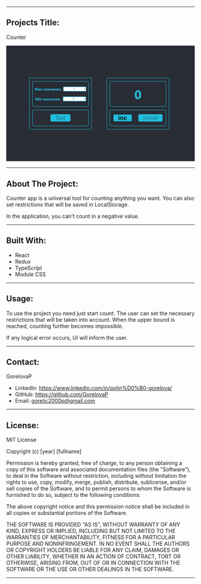 <hr/>

## Projects Title:

Counter

![Counter](src/assets/appearance.png)

<hr/>

## About The Project:

Counter app is a universal tool for counting anything you want. You can also set restrictions that will be saved in LocalStorage.

In the application, you can't count in a negative value. 

<hr/>

## Built With:

- React
- Redux
- TypeScript
- Module CSS

<hr/>

## Usage:

To use the project you need just start count. The user can set the necessary restrictions that will be taken into account. When the upper bound is reached, counting further becomes impossible.

If any logical error occurs, UI will inform the user.

<hr/>

## Contact:

GorelovaP

- LinkedIn: https://www.linkedin.com/in/polin%D0%B0-gorelova/
- GitHub: https://github.com/GorelovaP
- Email: gorelic2000p@gmail.com
<hr/>

## License:

MIT License

Copyright (c) [year] [fullname]

Permission is hereby granted, free of charge, to any person obtaining a copy
of this software and associated documentation files (the "Software"), to deal
in the Software without restriction, including without limitation the rights
to use, copy, modify, merge, publish, distribute, sublicense, and/or sell
copies of the Software, and to permit persons to whom the Software is
furnished to do so, subject to the following conditions:

The above copyright notice and this permission notice shall be included in all
copies or substantial portions of the Software.

THE SOFTWARE IS PROVIDED "AS IS", WITHOUT WARRANTY OF ANY KIND, EXPRESS OR
IMPLIED, INCLUDING BUT NOT LIMITED TO THE WARRANTIES OF MERCHANTABILITY,
FITNESS FOR A PARTICULAR PURPOSE AND NONINFRINGEMENT. IN NO EVENT SHALL THE
AUTHORS OR COPYRIGHT HOLDERS BE LIABLE FOR ANY CLAIM, DAMAGES OR OTHER
LIABILITY, WHETHER IN AN ACTION OF CONTRACT, TORT OR OTHERWISE, ARISING FROM,
OUT OF OR IN CONNECTION WITH THE SOFTWARE OR THE USE OR OTHER DEALINGS IN THE
SOFTWARE.

<hr/>
